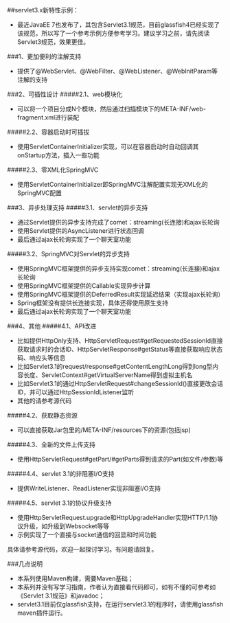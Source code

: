 ##servlet3.x新特性示例：
* 最近JavaEE 7也发布了，其包含Servlet3.1规范，目前glassfish4已经实现了该规范，所以写了一个参考示例方便参考学习。建议学习之前，请先阅读Servlet3规范，效果更佳。

###1、更加便利的注解支持
* 提供了@WebServlet、@WebFilter、@WebListener、@WebInitParam等注解的支持

###2、可插性设计
#####2.1、web模块化
* 可以将一个项目分成N个模块，然后通过扫描模块下的META-INF/web-fragment.xml进行装配

#####2.2、容器启动时可插拔
* 使用ServletContainerInitializer实现，可以在容器启动时自动回调其onStartup方法，插入一些功能

#####2.3、零XML化SpringMVC
* 使用ServletContainerInitializer即SpringMVC注解配置实现无XML化的SpringMVC配置

###3、异步处理支持
#####3.1、servlet的异步支持
* 通过Servlet提供的异步支持完成了comet：streaming(长连接)和ajax长轮询
* 使用Servlet提供的AsyncListener进行状态回调
* 最后通过ajax长轮询实现了一个聊天室功能

#####3.2、SpringMVC对Servlet的异步支持
* 使用SpringMVC框架提供的异步支持实现comet：streaming(长连接)和ajax长轮询
* 使用SpringMVC框架提供的Callable实现异步计算
* 使用SpringMVC框架提供的DeferredResult实现延迟结果（实现ajax长轮询）
* Spring框架没有提供长连接实现，具体还得使用原生支持
* 最后通过ajax长轮询实现了一个聊天室功能

###4、其他
#####4.1、API改进
* 比如提供HttpOnly支持、HttpServletRequest#getRequestedSessionId直接获取请求时的会话ID、HttpServletResponse#getStatus等直接获取响应状态码、响应头等信息
* 比如Servlet3.1的request/response#getContentLengthLong得到long型内容长度、ServletContext#getVirtualServerName得到虚拟主机名
* 比如Servlet3.1的通过HttpServletRequest#changeSessionId()直接更改会话ID，并可以通过HttpSessionIdListener监听
* 其他的请参考源代码

#####4.2、获取静态资源
* 可以直接获取Jar包里的/META-INF/resources下的资源(包括jsp)

#####4.3、全新的文件上传支持
* 使用HttpServletRequest#getPart/#getParts得到请求的Part(如文件/参数)等

#####4.4、servlet 3.1的非阻塞I/O支持
* 提供WriteListener、ReadListener实现非阻塞I/O支持

#####4.5、servlet 3.1的协议升级支持
* 使用HttpServletRequest.upgrade和HttpUpgradeHandler实现HTTP/1.1协议升级，如升级到Websocket等等
* 示例实现了一个直接与socket通信的回显和时间功能


具体请参考源代码，欢迎一起探讨学习。有问题请回复。

###几点说明
* 本系列使用Maven构建，需要Maven基础；
* 本系列并没有写学习指南，作者认为直接看代码即可，如有不懂的可参考如《Servlet 3.1规范》和javadoc；
* servlet3.1目前仅glassfish支持，在运行servlet3.1的程序时，请使用glassfish maven插件运行。

